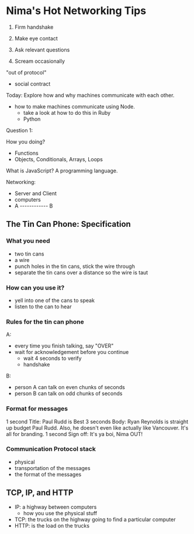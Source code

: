 # Nima's Hot Networking Tips

1. Firm handshake
2. Make eye contact
3. Ask relevant questions



4. Scream occasionally

"out of protocol"

- social contract



Today: Explore how and why machines communicate with each other.

- how to make machines communicate using Node.
    - take a look at how to do this in Ruby
    - Python

Question 1:

How you doing?

- Functions
- Objects, Conditionals, Arrays,  Loops

What is JavaScript? A programming language.

Networking:

- Server and Client
- computers
- A ------------ B

## The Tin Can Phone: Specification

### What you need

- two tin cans
- a wire
- punch holes in the tin cans, stick the wire through
- separate the tin cans over a distance so the wire is taut

### How can you use it?

- yell into one of the cans to speak
- listen to the can to hear

### Rules for the tin can phone

A: 
- every time you finish talking, say "OVER"
- wait for acknowledgement before you continue
    - wait 4 seconds to verify
    - handshake

B: 
- person A can talk on even chunks of seconds
- person B can talk on odd chunks of seconds

### Format for messages

1 second
Title: Paul Rudd is Best
3 seconds
Body: Ryan Reynolds is straight up budget Paul Rudd. Also, he doesn't even like actually like Vancouver. It's all for branding.
1 second
Sign off: It's ya boi, Nima OUT!


### Communication Protocol stack

- physical
- transportation of the messages
- the format of the messages

## TCP, IP, and HTTP

- IP: a highway between computers
  - how you use the physical stuff
- TCP: the trucks on the highway going to find a particular computer
- HTTP: is the load on the trucks
